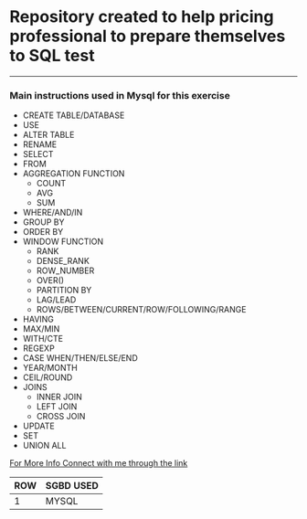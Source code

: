 # Repository created to help pricing professional to prepare themselves to SQL test

***

### Main instructions used in Mysql for this exercise

- CREATE TABLE/DATABASE
- USE 
- ALTER TABLE
- RENAME
- SELECT
- FROM
- AGGREGATION FUNCTION
   - COUNT
   - AVG
   - SUM
- WHERE/AND/IN
- GROUP BY
- ORDER BY
- WINDOW FUNCTION
   - RANK
   - DENSE_RANK
   - ROW_NUMBER
   - OVER()
   - PARTITION BY
   - LAG/LEAD
   - ROWS/BETWEEN/CURRENT/ROW/FOLLOWING/RANGE
- HAVING
- MAX/MIN
- WITH/CTE
- REGEXP
- CASE WHEN/THEN/ELSE/END
- YEAR/MONTH
- CEIL/ROUND
- JOINS
   - INNER JOIN
   - LEFT JOIN
   - CROSS JOIN
- UPDATE
- SET
- UNION ALL


[For More Info Connect with me through the link](https://www.linkedin.com/in/thales-prado-024558139/)

ROW | SGBD USED
---|---
1 | MYSQL
